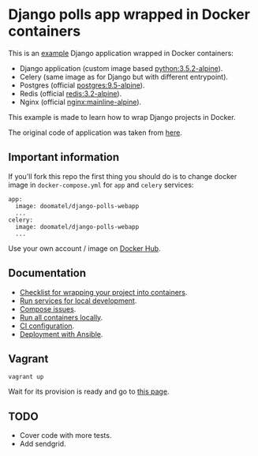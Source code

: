 Django polls app wrapped in Docker containers
=============================================

This is an [example](https://docs.djangoproject.com/en/dev/intro/tutorial01/) Django application wrapped in Docker containers:

* Django application (custom image based [python:3.5.2-alpine](https://hub.docker.com/_/python/)).
* Celery (same image as for Django but with different entrypoint).
* Postgres (official [postgres:9.5-alpine](https://hub.docker.com/_/postgres/)).
* Redis (official [redis:3.2-alpine](https://hub.docker.com/_/redis/)).
* Nginx (official [nginx:mainline-alpine](https://hub.docker.com/_/nginx/)).

This example is made to learn how to wrap Django projects in Docker.

The original code of application was taken from [here](https://github.com/Chive/django-poll-app).

Important information
---------------------

If you'll fork this repo the first thing you should do is to change docker image in `docker-compose.yml` for `app` and `celery` services:

```
app:
  image: doomatel/django-polls-webapp
  ...
celery:
  image: doomatel/django-polls-webapp
  ...
```

Use your own account / image on [Docker Hub](https://hub.docker.com/).

Documentation
-------------

* [Checklist for wrapping your project into containers](docs/checklist.md).
* [Run services for local development](src/README.md).
* [Compose issues](docs/compose.md).
* [Run all containers locally](docs/run_locally.md).
* [CI configuration](docs/ci_config.md).
* [Deployment with Ansible](docs/ansible.md).

Vagrant
-------

```
vagrant up
```

Wait for its provision is ready and go to [this page](127.0.0.1:8080).

TODO
----

* Cover code with more tests.
* Add sendgrid.
